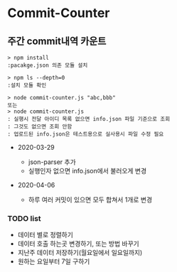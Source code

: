 # Commit-Counter

## 주간 commit내역 카운트
```terminal
> npm install 
:pacakge.json 의존 모듈 설치

> npm ls --depth=0
:설치 모듈 확인

> node commit-counter.js "abc,bbb"
또는
> node commit-counter.js
: 실행시 전달 아이디 목록 없으면 info.json 파일 기준으로 조회
: 그것도 없으면 조회 안함
: 업로드된 info.json은 테스트용으로 실사용시 파일 수정 필요
```

- 2020-03-29
    - json-parser 추가
    - 실행인자 없으면 info.json에서 불러오게 변경

- 2020-04-06
    - 하루 여러 커밋이 있으면 모두 합쳐서 1개로 변경

### TODO list
- 데이터 별로 정렬하기
- 데이터 호출 하는곳 변경하기, 또는 방법 바꾸기
- 지난주 데이터 저장하기(월요일에서 일요일까지)
- 원하는 요일부터 7일 구하기
